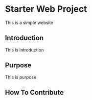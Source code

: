 # Starter Web Project

This is a simple website

## Introduction

This is introduction

## Purpose

This is purpose

## How To Contribute